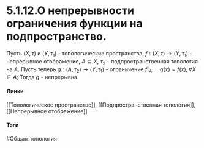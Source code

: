 # 5.1.12.О непрерывности ограничения функции на подпространство.
Пусть $(X,\tau)$ и $(Y,\tau_1)$ - топологические пространства, $f:(X,\tau)\rightarrow(Y,\tau_1)$ - непрерывное отображение, $A\subseteq X$, $\tau_2$ - подпространственная топология на $A$. Пусть теперь $g:(A,\tau_2)\rightarrow(Y,\tau_1)$ - ограничение $f|_{A}, \quad g(x)=f(x),\forall X\in A$; Тогда $g$ - непрерывна.

#### Линки
[[Топологическое пространство]],
[[Подпространственная топология]],
[[Непрерывное отображение]]
#### Тэги 
 #Общая_топология